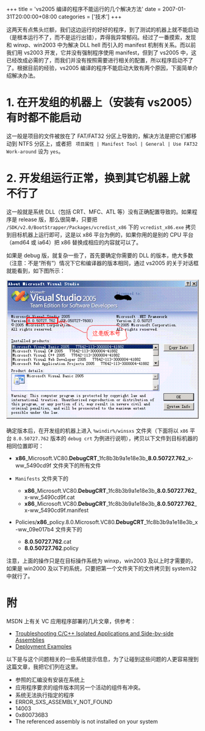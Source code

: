 +++
title = 'vs2005 编译的程序不能运行的几个解决方法'
date = 2007-01-31T20:00:00+08:00
categories = ['技术']
+++

这两天有点焦头烂额，我们这边运行的好好的程序，到了测试的机器上就不能启动（是根本运行不了，而不是运行出错），弄得我异常郁闷。经过了一番摸索，发现和 winxp、win2003 中为解决 DLL hell 而引入的 manifest 机制有关系。而以前我们用 vs2003 开发，它并没有强制程序使用 manifest，但到了 vs2005 中，这已经改成必需的了，而我们并没有按照需要进行相关的配置，所以程序启动不了了。根据目前的经验，vs2005 编译的程序不能启动大致有两个原因，下面简单介绍解决办法。

# 1\. 在开发组的机器上（安装有 vs2005）有时都不能启动

这一般是项目的文件被放在了 FAT/FAT32 分区上导致的，解决方法是把它们都移动到 NTFS 分区上，或者把 ` 项目属性 | Manifest Tool | General | Use FAT32 Work-around` 设为 `yes`。

# 2\. 开发组运行正常，换到其它机器上就不行了

这一般就是系统 DLL（包括 CRT、MFC、ATL 等）没有正确配置导致的。如果程序是 release 版，那么很简单，只要把 `/SDK/v2.0/BootStrapper/Packages/vcredist_x86` 下的 `vcredist_x86.exe` 拷贝到目标机器上运行即可，这是以 x86 平台为例的，如果你用的是别的 CPU 平台（amd64 或 ia64）把 x86 替换成相应的内容就可以了。

如果是 debug 版，就复杂一些了，首先要确定你需要的 DLL 的版本，绝大多数（注意：不是“所有”）情况下它和编译器的版本相同，通过 vs2005 的关于对话框就能看到，如下图所示：

![vs2005.gif](vs2005.gif)

确定版本后，在开发组的机器上进入 `%windir%/winsxs` 文件夹（下面将以 `x86` 平台 `8.0.50727.762` 版本的 `debug crt` 为例进行说明），拷贝以下文件到目标机器的相同位置即可：

* **x86**\_Microsoft.VC80.**DebugCRT**\_1fc8b3b9a1e18e3b\_**8.0.50727.762**\_x-ww\_5490cd9f 文件夹下的所有文件

* `Manifests` 文件夹下的
  * **x86**\_Microsoft.VC80.**DebugCRT**\_1fc8b3b9a1e18e3b\_**8.0.50727.762**\_x-ww\_5490cd9f.cat
  * **x86**\_Microsoft.VC80.**DebugCRT**\_1fc8b3b9a1e18e3b\_**8.0.50727.762**\_x-ww\_5490cd9f.manifest 

* Policies/**x86**\_policy.8.0.Microsoft.VC80.**DebugCRT**\_1fc8b3b9a1e18e3b\_x-ww\_09e017b4 文件夹下的
  * **8.0.50727.762**.cat
  * **8.0.50727.762**.policy 

注意，上面的操作只是在目标操作系统为 winxp，win2003 及以上时才需要的，如果是 win2000 及以下的系统，只要把第一个文件夹下的文件拷贝到 system32 中就行了。

# 附

MSDN 上有关 VC 应用程序部署的几片文章，供参考：

* [Troubleshooting C/C++ Isolated Applications and Side-by-side Assemblies](http://msdn2.microsoft.com/en-us/library/ms235342.aspx)
* [Deployment Examples](http://msdn2.microsoft.com/en-us/library/ms235285\(VS.80\).aspx)

以下是与这个问题相关的一些系统提示信息，为了让碰到这些问题的人更容易搜到这篇文章，我把它们列在这里。

* 参照的汇编没有安装在系统上
* 应用程序要求的组件版本同另一个活动的组件有冲突。
* 系统无法执行指定的程序
* ERROR_SXS_ASSEMBLY_NOT_FOUND
* 14003
* 0x800736B3
* The referenced assembly is not installed on your system
